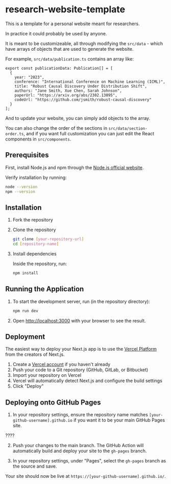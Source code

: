 # research-website-template

This is a template for a personal website meant for researchers.

In practice it could probably be used by anyone.

It is meant to be customizeable, all through modifying the `src/data` - which have arrays of objects that are used to generate the website.

For example, `src/data/publication.ts` contains an array like:

```
export const publicationData: Publication[] = [
  {
    year: "2023",
    conference: "International Conference on Machine Learning (ICML)",
    title: "Robust Causal Discovery Under Distribution Shift",
    authors: "Jane Smith, Xue Chen, Sarah Johnson",
    paperUrl: "https://arxiv.org/abs/2302.13095",
    codeUrl: "https://github.com/jsmith/robust-causal-discovery"
  }
];
```

And to update your website, you can simply add objects to the array.

You can also change the order of the sections in `src/data/section-order.ts`, and if you want full customization you can just edit the React components in `src/components`.

## Prerequisites

First, install Node.js and npm through the [Node.js official website](https://nodejs.org/).

Verify installation by running:

```bash
node --version
npm --version
```

## Installation

1. Fork the repository

2. Clone the repository

   ```bash
   git clone [your-repository-url]
   cd [repository-name]
   ```

3. Install dependencies

   Inside the repository, run:

   ```bash
   npm install
   ```

## Running the Application

1. To start the development server, run (in the repository directory):

   ```bash
   npm run dev
   ```

2. Open [http://localhost:3000](http://localhost:3000) with your browser to see the result.

## Deployment

The easiest way to deploy your Next.js app is to use the [Vercel Platform](https://vercel.com/) from the creators of Next.js.

1. Create a [Vercel account](https://vercel.com/signup) if you haven't already
2. Push your code to a Git repository (GitHub, GitLab, or Bitbucket)
3. Import your repository on Vercel
4. Vercel will automatically detect Next.js and configure the build settings
5. Click "Deploy"

## Deploying onto GitHub Pages

1. In your repository settings, ensure the repository name matches `[your-github-username].github.io` if you want it to be your main GitHub Pages site.

????

2. Push your changes to the main branch. The GitHub Action will automatically build and deploy your site to the `gh-pages` branch.

3. In your repository settings, under "Pages", select the `gh-pages` branch as the source and save.

Your site should now be live at `https://[your-github-username].github.io/`.

